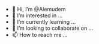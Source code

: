 - 👋 Hi, I’m @Alemudem
- 👀 I’m interested in ...
- 🌱 I’m currently learning ...
- 💞️ I’m looking to collaborate on ...
- 📫 How to reach me ...

<!---
Alemudem/Alemudem is a ✨ special ✨ repository because its `README.md` (this file) appears on your GitHub profile.
You can click the Preview link to take a look at your changes.
--->
